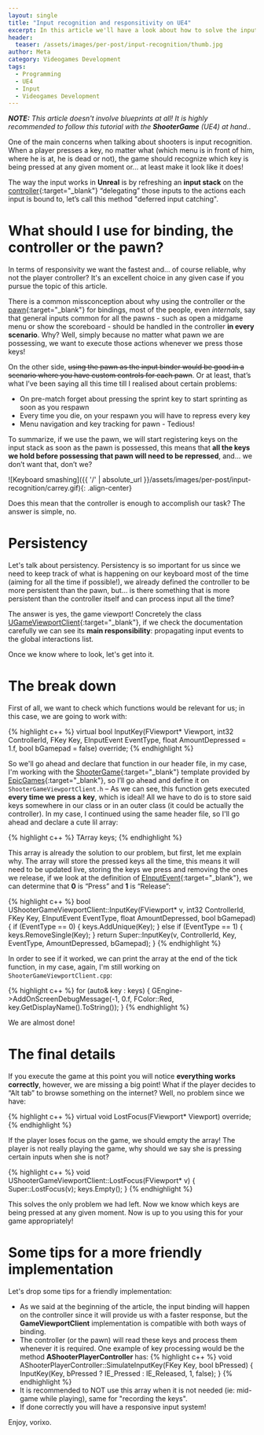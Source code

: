 ```yaml
---
layout: single
title: "Input recognition and responsitivity on UE4"
excerpt: In this article we'll have a look about how to solve the input responsive problem on UE4.
header:
  teaser: /assets/images/per-post/input-recognition/thumb.jpg
author: Meta
category: Videogames Development
tags:
  - Programming
  - UE4
  - Input
  - Videogames Development
---
```


_**NOTE:** This article doesn't involve blueprints at all! It is highly recommended to follow this tutorial with the **ShooterGame** (UE4) at hand._.

One of the main concerns when talking about shooters is input recognition. When a player presses a key, no matter what (which menu is in front of him, where he is at, he is dead or not), the game should recognize which key is being pressed at any given moment or... at least make it look like it does!

The way the input works in **Unreal** is by refreshing an **input stack** on the [controller](https://docs.unrealengine.com/latest/INT/API/Runtime/Engine/GameFramework/APlayerController/){:target="_blank"} “delegating” those inputs to the actions each input is bound to, let’s call this method "deferred input catching". 

# What should I use for binding, the controller or the pawn?

In terms of responsivity we want the fastest and… of course reliable, why not the player controller? It's an excellent choice in any given case if you pursue the topic of this article. 

There is a common missconception about why using the controller or the [pawn](https://docs.unrealengine.com/latest/INT/API/Runtime/Engine/GameFramework/APawn/){:target="_blank"} for bindings, most of the people, even _internals_, say that general inputs common for all the pawns - such as open a midgame menu or show the scoreboard - should be handled in the controller **in every scenario**. Why? Well, simply because no matter what pawn we are possessing, we want to execute those actions whenever we press those keys!

On the other side, ~~using the pawn as the input binder would be good in a scenario where you have custom controls for each pawn~~. Or at least, that’s what I’ve been saying all this time till I realised about certain problems:

  * On pre-match forget about pressing the sprint key to start sprinting as soon as you respawn
  * Every time you die, on your respawn you will have to repress every key
  * Menu navigation and key tracking for pawn - Tedious! 

To summarize, if we use the pawn, we will start registering keys on the input stack as soon as the pawn is possessed, this means that **all the keys we hold before possessing that pawn will need to be repressed**, and… we don’t want that, don’t we?

![Keyboard smashing]({{ '/' | absolute_url }}/assets/images/per-post/input-recognition/carrey.gif){: .align-center}

Does this mean that the controller is enough to accomplish our task? The answer is simple, no. 

# Persistency

Let's talk about persistency. Persistency is so important for us since we need to keep track of what is happening on our keyboard most of the time (aiming for all the time if possible!), we already defined the controller to be more persistent than the pawn, but… is there something that is more persistent than the controller itself and can process input all the time?

The answer is yes, the game viewport! Concretely the class [UGameViewportClient](https://docs.unrealengine.com/latest/INT/API/Runtime/Engine/Engine/UGameViewportClient/){:target="_blank"}, if we check the documentation carefully we can see its **main responsibility**: propagating input events to the global interactions list. 

Once we know where to look, let's get into it.

# The break down

First of all, we want to check which functions would be relevant for us; in this case, we are going to work with: 

{% highlight c++ %}
virtual bool InputKey(FViewport* Viewport, int32 ControllerId, FKey Key, EInputEvent EventType, float AmountDepressed = 1.f, bool bGamepad = false) override;
{% endhighlight %}

So we'll go ahead and declare that function in our header file, in my case, I'm working with the [ShooterGame](https://docs.unrealengine.com/latest/INT/Resources/SampleGames/ShooterGame/){:target="_blank"} template provided by [EpicGames](https://www.epicgames.com/es-ES){:target="_blank"}, so I’ll go ahead and define it on ``ShooterGameViewportClient.h`` – As we can see, this function gets executed **every time we press a key**, which is ideal! All we have to do is to store said keys somewhere in our class or in an outer class (it could be actually the controller). In my case, I continued using the same header file, so I'll go ahead and declare a cute lil array:

{% highlight c++ %}
TArray<FKey> keys;
{% endhighlight %}

This array is already the solution to our problem, but first, let me explain why. The array will store the pressed keys all the time, this means it will need to be updated live, storing the keys we press and removing the ones we release, if we look at the definition of [EInputEvent](https://docs.unrealengine.com/latest/INT/API/Runtime/Engine/Engine/EInputEvent/){:target="_blank"}, we can determine that **0** is “Press” and **1** is “Release”:

{% highlight c++ %}
bool UShooterGameViewportClient::InputKey(FViewport* v, int32 ControllerId, FKey Key, EInputEvent EventType, float AmountDepressed, bool bGamepad) {
	if (EventType == 0) {
		keys.AddUnique(Key);
	}
	else if (EventType == 1) {
		keys.RemoveSingle(Key);
	}
	return Super::InputKey(v, ControllerId, Key, EventType, AmountDepressed, bGamepad);
}
{% endhighlight %}

In order to see if it worked, we can print the array at the end of the tick function, in my case, again, I'm still working on ``ShooterGameViewportClient.cpp``:

{% highlight c++ %}
for (auto& key : keys)
{
	GEngine->AddOnScreenDebugMessage(-1, 0.f, FColor::Red, key.GetDisplayName().ToString());
}
{% endhighlight %}

We are almost done! 

# The final details

If you execute the game at this point you will notice **everything works correctly**, however, we are missing a big point! What if the player decides to “Alt tab” to browse something on the internet? Well, no problem since we have:

{% highlight c++ %}
virtual void LostFocus(FViewport* Viewport) override;
{% endhighlight %}

If the player loses focus on the game, we should empty the array! The player is not really playing the game, why should we say she is pressing certain inputs when she is not?

{% highlight c++ %}
void UShooterGameViewportClient::LostFocus(FViewport* v) {
	Super::LostFocus(v);
	keys.Empty();
}
{% endhighlight %}

This solves the only problem we had left. Now we know which keys are being pressed at any given moment. Now is up to you using this for your game appropriately!

# Some tips for a more friendly implementation

Let's drop some tips for a friendly implementation:

  * As we said at the beginning of the article, the input binding will happen on the controller since it will provide us with a faster response, but the **GameViewportClient** implementation is compatible with both ways of binding.
  * The controller (or the pawn) will read these keys and process them whenever it is required. One example of key processing would be the method **AShooterPlayerController** has:
{% highlight c++ %}
void AShooterPlayerController::SimulateInputKey(FKey Key, bool bPressed)
{
	InputKey(Key, bPressed ? IE_Pressed : IE_Released, 1, false);
}
{% endhighlight %}
  * It is recommended to NOT use this array when it is not needed (ie: mid-game while playing), same for "recording the keys". 
  * If done correctly you will have a responsive input system!

Enjoy, vorixo.
